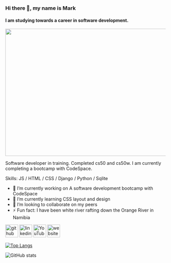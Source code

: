 ### Hi there 👋, my name is Mark
#### I am studying towards a career in software development.
<img src="https://github.com/user-attachments/assets/9666e119-fa7f-4069-9ceb-88949eb49d9d" width="800" height="400" />

Software developer in training. Completed cs50 and cs50w. I am currently completing a bootcamp with CodeSpace.

Skills: JS / HTML / CSS / Django / Python / Sqlite


- 🔭 I’m currently working on A software development bootcamp with CodeSpace 
- 🌱 I’m currently learning CSS layout and design 
- 👯 I’m looking to collaborate on my peers 
- ⚡ Fun fact: I have been white river rafting down the Orange River in Namibia


[<img src='https://cdn.jsdelivr.net/npm/simple-icons@3.0.1/icons/github.svg' alt='github' height='40'>](https://github.com/MarkSchae)  [<img src='https://cdn.jsdelivr.net/npm/simple-icons@3.0.1/icons/linkedin.svg' alt='linkedin' height='40'>](https://www.linkedin.com/in/https://www.linkedin.com/in/mark-schaefer-b5b35099//)  [<img src='https://cdn.jsdelivr.net/npm/simple-icons@3.0.1/icons/youtube.svg' alt='YouTube' height='40'>](https://www.youtube.com/channel/https://youtu.be/YkSOzcaiqNc)  [<img src='https://cdn.jsdelivr.net/npm/simple-icons@3.0.1/icons/icloud.svg' alt='website' height='40'>](https://scrimba.com/u418355e:certs) 


[![Top Langs](https://github-readme-stats.vercel.app/api/top-langs/?username=MarkSchae)](https://github.com/anuraghazra/github-readme-stats)

![GitHub stats](https://github-readme-stats.vercel.app/api?username=MarkSchae&show_icons=true)  



